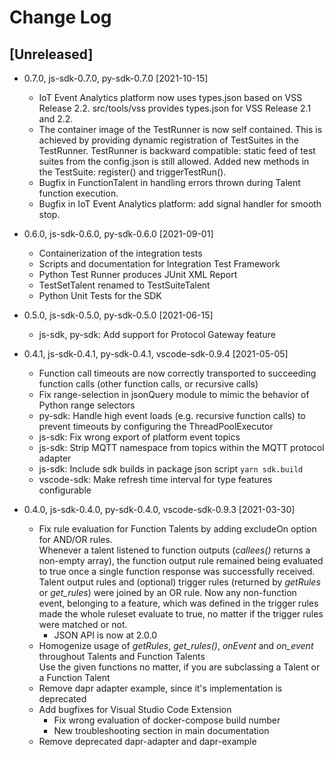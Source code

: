 <!---
  Copyright (c) 2021 Bosch.IO GmbH

  This Source Code Form is subject to the terms of the Mozilla Public
  License, v. 2.0. If a copy of the MPL was not distributed with this
  file, You can obtain one at https://mozilla.org/MPL/2.0/.

  SPDX-License-Identifier: MPL-2.0
-->

# Change Log

## [Unreleased]

- 0.7.0, js-sdk-0.7.0, py-sdk-0.7.0 [2021-10-15]

  - IoT Event Analytics platform now uses types.json based on VSS Release 2.2.
  src/tools/vss provides types.json for VSS Release 2.1 and 2.2.
  - The container image of the TestRunner is now self contained. This is achieved by providing dynamic registration of TestSuites in the TestRunner. TestRunner is backward compatible: static feed of test suites from the config.json is still allowed. Added new methods in the TestSuite: register() and triggerTestRun().
  - Bugfix in FunctionTalent in handling errors thrown during Talent function execution.
  - Bugfix in IoT Event Analytics platform: add signal handler for smooth stop.

- 0.6.0, js-sdk-0.6.0, py-sdk-0.6.0 [2021-09-01]
  - Containerization of the integration tests
  - Scripts and documentation for Integration Test Framework
  - Python Test Runner produces JUnit XML Report
  - TestSetTalent renamed to TestSuiteTalent
  - Python Unit Tests for the SDK

- 0.5.0, js-sdk-0.5.0, py-sdk-0.5.0 [2021-06-15]
  - js-sdk, py-sdk: Add support for Protocol Gateway feature

- 0.4.1, js-sdk-0.4.1, py-sdk-0.4.1, vscode-sdk-0.9.4 [2021-05-05]
  - Function call timeouts are now correctly transported to succeeding function calls (other function calls, or recursive calls)
  - Fix range-selection in jsonQuery module to mimic the behavior of Python range selectors
  - py-sdk: Handle high event loads (e.g. recursive function calls) to prevent timeouts by configuring the ThreadPoolExecutor
  - js-sdk: Fix wrong export of platform event topics
  - js-sdk: Strip MQTT namespace from topics within the MQTT protocol adapter
  - js-sdk: Include sdk builds in package json script `yarn sdk.build`
  - vscode-sdk: Make refresh time interval for type features configurable

- 0.4.0, js-sdk-0.4.0, py-sdk-0.4.0, vscode-sdk-0.9.3 [2021-03-30]
  - Fix rule evaluation for Function Talents by adding excludeOn option for AND/OR rules.<br>
    Whenever a talent listened to function outputs (_callees()_ returns a non-empty array), the function output rule remained being evaluated to true once a single function response was successfully received. Talent output rules and (optional) trigger rules (returned by _getRules_ or _get\_rules_) were joined by an OR rule. Now any non-function event, belonging to a feature, which was defined in the trigger rules made the whole ruleset evaluate to true, no matter if the trigger rules were matched or not.
    - JSON API is now at 2.0.0
  - Homogenize usage of _getRules_, _get\_rules()_, _onEvent_ and _on\_event_ throughout Talents and Function Talents<br>
    Use the given functions no matter, if you are subclassing a Talent or a Function Talent
  - Remove dapr adapter example, since it's implementation is deprecated
  - Add bugfixes for Visual Studio Code Extension
    - Fix wrong evaluation of docker-compose build number
    - New troubleshooting section in main documentation
  - Remove deprecated dapr-adapter and dapr-example
